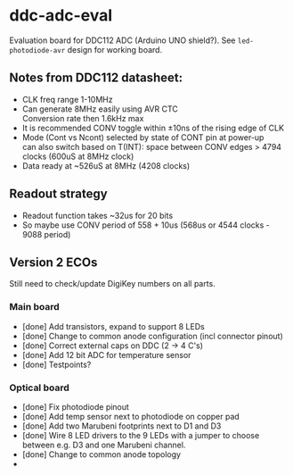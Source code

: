 # ddc-adc-eval

Evaluation board for DDC112 ADC (Arduino UNO shield?).
See `led-photodiode-avr` design for working board.

## Notes from DDC112 datasheet:

* CLK freq range 1-10MHz
* Can generate 8MHz easily using AVR CTC
  <br>Conversion rate then 1.6kHz max
* It is recommended CONV toggle within ±10ns of the rising edge of CLK
* Mode (Cont vs Ncont) selected by state of CONT pin at power-up
  <br>can also switch based on T(INT): space between CONV edges > 4794 clocks
  (600uS at 8MHz clock)
* Data ready at ~526uS at 8MHz (4208 clocks)

## Readout strategy

* Readout function takes ~32us for 20 bits
* So maybe use CONV period of 558 + 10us (568us or 4544 clocks - 9088 period)

## Version 2 ECOs

Still need to check/update DigiKey numbers on all parts.

### Main board

* [done] Add transistors, expand to support 8 LEDs
* [done] Change to common anode configuration (incl connector pinout)
* [done] Correct external caps on DDC (2 -> 4 C's)
* [done] Add 12 bit ADC for temperature sensor
* [done] Testpoints?

### Optical board

* [done] Fix photodiode pinout
* [done] Add temp sensor next to photodiode on copper pad
* [done] Add two Marubeni footprints next to D1 and D3
* [done] Wire 8 LED drivers to the 9 LEDs with a jumper to choose between e.g. D3 and one Marubeni channel.
* [done] Change to common anode topology
* 
